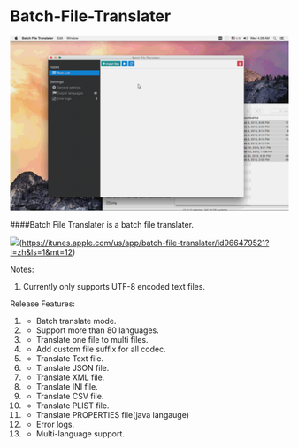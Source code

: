 # Batch-File-Translater

![](https://github.com/Romanysoft/Batch-File-Translater/blob/master/images/screen.gif)


####Batch File Translater is a batch file translater.


![](http://res.cloudinary.com/dfzokzfi5/image/upload/c_scale,w_128/v1411092419/app-store-button_pw05je.png)(https://itunes.apple.com/us/app/batch-file-translater/id966479521?l=zh&ls=1&mt=12)


Notes:

1. Currently only supports UTF-8 encoded text files.


Release Features:

1. + Batch translate mode.
1. + Support more than 80 languages.
1. + Translate one file to multi files.
1. + Add custom file suffix for all codec.
1. + Translate Text file.
1. + Translate JSON file.
1. + Translate XML file.
1. + Translate INI file.
1. + Translate CSV file.
1. + Translate PLIST file.
1. + Translate PROPERTIES file(java langauge)
1. + Error logs.
1. + Multi-language support.

